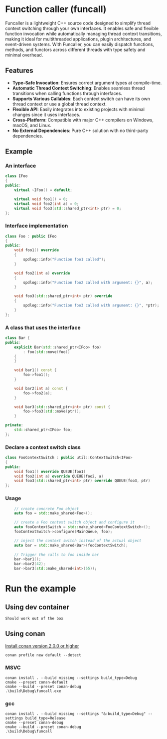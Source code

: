 # Function caller (funcall)

Funcaller is a lightweight C++ source code designed to simplify thread context switching through your own interfaces. It enables safe and flexible function invocation while automatically managing thread context transitions, making it ideal for multithreaded applications, plugin architectures, and event-driven systems. With Funcaller, you can easily dispatch functions, methods, and functors across different threads with type safety and minimal overhead.

## Features
- **Type-Safe Invocation**: Ensures correct argument types at compile-time.
- **Automatic Thread Context Switching**: Enables seamless thread transitions when calling functions through interfaces.
- **Supports Various Callables**: Each context switch can have its own thread context or use a global thread context.
- **Flexible API**: Easily integrates into existing projects with minimal changes since it uses interfaces.
- **Cross-Platform**: Compatible with major C++ compilers on Windows, macOS, and Linux.
- **No External Dependencies**: Pure C++ solution with no third-party dependencies.

## Example

### An interface
```cpp
class IFoo
{
public:
    virtual ~IFoo() = default;

    virtual void foo1() = 0;
    virtual void foo2(int a) = 0;
    virtual void foo3(std::shared_ptr<int> ptr) = 0;
};
```

### Interface implementation
```cpp
class Foo : public IFoo
{
public:
    void foo1() override
    {
        spdlog::info("Function foo1 called");
    }

    void foo2(int a) override
    {
        spdlog::info("Function foo2 called with argument: {}", a);
    }

    void foo3(std::shared_ptr<int> ptr) override
    {
        spdlog::info("Function foo3 called with argument: {}", *ptr);
    }
};
```

### A class that uses the interface
```cpp
class Bar {
public:
    explicit Bar(std::shared_ptr<IFoo> foo)
        : foo(std::move(foo))
    {
    }

    void bar1() const {
        foo->foo1();
    }

    void bar2(int a) const {
        foo->foo2(a);
    }

    void bar3(std::shared_ptr<int> ptr) const {
        foo->foo3(std::move(ptr));
    }

private:
    std::shared_ptr<IFoo> foo;
};
```

### Declare a context switch class
```cpp
class FooContextSwitch : public util::ContextSwitch<IFoo>
{
public:
    void foo1() override QUEUE(foo1)
    void foo2(int a) override QUEUE(foo2, a)
    void foo3(std::shared_ptr<int> ptr) override QUEUE(foo3, ptr)
};
```

### Usage
```cpp
    // create concrete Foo object
    auto foo = std::make_shared<Foo>();

    // create a Foo context switch object and configure it
    auto fooContextSwitch = std::make_shared<FooContextSwitch>();
    fooContextSwitch->configure(MainQueue, foo);

    // inject the context switch instead of the actual object
    auto bar = std::make_shared<Bar>(fooContextSwitch);
    
    // Trigger the calls to foo inside bar
    bar->bar1();
    bar->bar2(42);
    bar->bar3(std::make_shared<int>(55));
```

# Run the example

## Using dev container
```
Should work out of the box
```

## Using conan
[Install conan version 2.0.0 or higher](https://conan.io/downloads)
```
conan profile new default --detect
```

### MSVC

````
conan install . --build missing --settings build_type=Debug
cmake --preset conan-default
cmake --build --preset conan-debug
.\build\Debug\funcall.exe
````

### gcc

```
conan install . --build missing --settings "&:build_type=Debug" --settings build_type=Release
cmake --preset conan-debug
cmake --build --preset conan-debug
.\build\Debug\funcall
```

